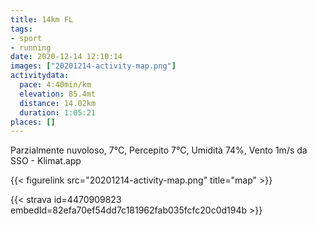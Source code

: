 ```yaml
---
title: 14km FL
tags:
- sport
- running
date: 2020-12-14 12:10:14
images: ["20201214-activity-map.png"]
activitydata:
  pace: 4:40min/km
  elevation: 85.4mt
  distance: 14.02km
  duration: 1:05:21
places: []
---
```


Parzialmente nuvoloso, 7°C, Percepito 7°C, Umidità 74%, Vento 1m/s da SSO - Klimat.app



{{< figurelink src="20201214-activity-map.png" title="map" >}}


{{< strava id=4470909823 embedId=82efa70ef54dd7c181962fab035fcfc20c0d194b >}}
